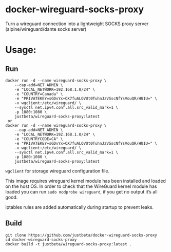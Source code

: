 # docker-wireguard-socks-proxy
Turn a wireguard connection into a lightweight SOCKS proxy server (alpine/wireguard/dante socks server)

# Usage:
## Run
```
docker run -d --name wireguard-socks-proxy \
    --cap-add=NET_ADMIN \
    -e "LOCAL_NETWORK=192.168.1.0/24" \
    -e "COUNTRY=Canada" \
    -e "PRIVATEKEY=sGDvYx+OX7fuALQVUt0TuhnJzVSscNfYsVouQR/HU1U=" \
    -v wgclient:/etc/wireguard/ \
    --sysctl net.ipv4.conf.all.src_valid_mark=1 \
    -p 1080:1080 \
    justbeta/wireguard-socks-proxy:latest
 or
docker run -d --name wireguard-socks-proxy \
    --cap-add=NET_ADMIN \
    -e "LOCAL_NETWORK=192.168.1.0/24" \
    -e "COUNTRYCODE=CA" \
    -e "PRIVATEKEY=sGDvYx+OX7fuALQVUt0TuhnJzVSscNfYsVouQR/HU1U=" \
    -v wgclient:/etc/wireguard/ \
    --sysctl net.ipv4.conf.all.src_valid_mark=1 \
    -p 1080:1080 \
    justbeta/wireguard-socks-proxy:latest

```
`wgclient` for storage wireguard configuration file.

This image requires wireguard kernel module has been installed and loaded on the host OS. In order to check that the WireGuard kernel module has loaded you can run `sudo modprobe wireguard`, if you get no output it’s all good.

iptables rules are added automatically during startup to prevent leaks.
## Build
```
git clone https://github.com/justbeta/docker-wireguard-socks-proxy
cd docker-wireguard-socks-proxy
docker build -t justbeta/wireguard-socks-proxy:latest .
```
